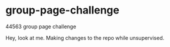# group-page-challenge
44563 group page challenge


Hey, look at me. Making changes to the repo while unsupervised.
